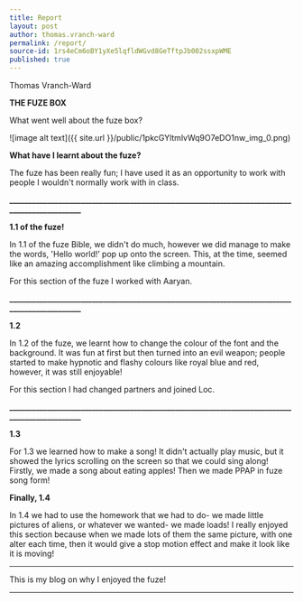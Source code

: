 ```yaml
---
title: Report
layout: post
author: thomas.vranch-ward
permalink: /report/
source-id: 1rs4eCm6oBY1yXe5lqfldWGvd8GeTftpJb002ssxpWME
published: true
---
```

Thomas Vranch-Ward

**THE FUZE BOX**

What went well about the fuze box?

![image alt text]({{ site.url }}/public/1pkcGYltmlvWq9O7eDO1nw_img_0.png)

**What have I learnt about the fuze?**

The fuze has been really fun; I have used it as an opportunity to work with people I wouldn't normally work with in class.

**______________________________________________________________________________________________**

**1.1 of the fuze!**

In 1.1 of the fuze Bible, we didn't do much, however we did manage to make the words, 'Hello world!’ pop up onto the screen. This, at the time, seemed like an amazing accomplishment like climbing a mountain. 

For this section of the fuze I worked with Aaryan.

**______________________________________________________________________________________________**

**1.2**

In 1.2 of the fuze, we learnt how to change the colour of the font and the background. It was fun at first but then turned into an evil weapon; people started to make hypnotic and flashy colours like royal blue and red, however, it was still enjoyable!

For this section I had changed partners and joined Loc.

**______________________________________________________________________________________________**

**1.3**

For 1.3 we learned how to make a song! It didn't actually play music, but it showed the lyrics scrolling on the screen so that we could sing along! Firstly, we made a song about eating apples! Then we made PPAP in fuze song form!

**Finally, 1.4**

In 1.4 we had to use the homework that we had to do- we made little pictures of aliens, or whatever we wanted- we made loads! I really enjoyed this section because when we made lots of them the same picture, with one alter each time, then it would give a stop motion effect and make it look like it is moving!

_______________________________________________________________________________________________

This is my blog on why I enjoyed the fuze!

_______________________________________________________________________________________

